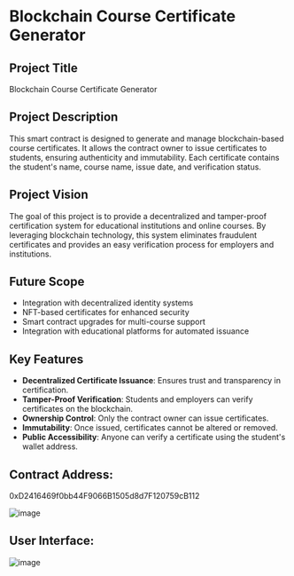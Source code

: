 # Blockchain Course Certificate Generator

## Project Title
Blockchain Course Certificate Generator

## Project Description
This smart contract is designed to generate and manage blockchain-based course certificates. It allows the contract owner to issue certificates to students, ensuring authenticity and immutability. Each certificate contains the student's name, course name, issue date, and verification status.

## Project Vision
The goal of this project is to provide a decentralized and tamper-proof certification system for educational institutions and online courses. By leveraging blockchain technology, this system eliminates fraudulent certificates and provides an easy verification process for employers and institutions.

## Future Scope
- Integration with decentralized identity systems
- NFT-based certificates for enhanced security
- Smart contract upgrades for multi-course support
- Integration with educational platforms for automated issuance

## Key Features
- **Decentralized Certificate Issuance**: Ensures trust and transparency in certification.
- **Tamper-Proof Verification**: Students and employers can verify certificates on the blockchain.
- **Ownership Control**: Only the contract owner can issue certificates.
- **Immutability**: Once issued, certificates cannot be altered or removed.
- **Public Accessibility**: Anyone can verify a certificate using the student's wallet address.

## Contract Address:
0xD2416469f0bb44F9066B1505d8d7F120759cB112

![image](https://github.com/user-attachments/assets/6489eb61-0191-4a47-8e8a-28215aee8f2d)

## User Interface:
![image](https://github.com/user-attachments/assets/563bc44f-711a-4e2b-92d6-b8cc684e62ff)



